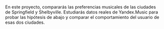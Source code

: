 En este proyecto, compararás las preferencias musicales de las ciudades de Springfield y Shelbyville. 
Estudiarás datos reales de Yandex.Music para probar las hipótesis de abajo y comparar el comportamiento del usuario de esas dos ciudades.

